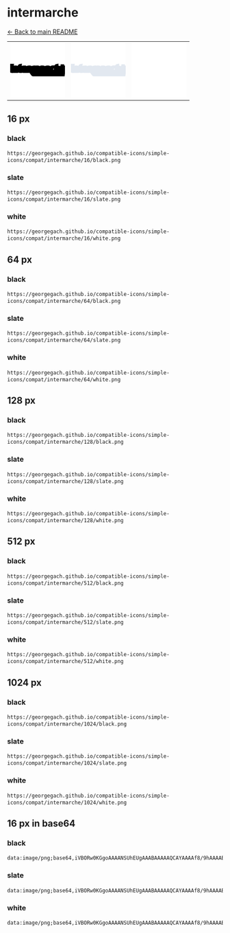 # intermarche

[← Back to main README](../../README.md)

<table><tr>
  <td><img src="./128/black.png" width="128" alt="intermarche black icon" /></td>
  <td><img src="./128/slate.png" width="128" alt="intermarche slate icon" /></td>
  <td><img src="./128/white.png" width="128" alt="intermarche white icon" /></td>
</tr></table>

## 16 px

### black
```
https://georgegach.github.io/compatible-icons/simple-icons/compat/intermarche/16/black.png
```

### slate
```
https://georgegach.github.io/compatible-icons/simple-icons/compat/intermarche/16/slate.png
```

### white
```
https://georgegach.github.io/compatible-icons/simple-icons/compat/intermarche/16/white.png
```

## 64 px

### black
```
https://georgegach.github.io/compatible-icons/simple-icons/compat/intermarche/64/black.png
```

### slate
```
https://georgegach.github.io/compatible-icons/simple-icons/compat/intermarche/64/slate.png
```

### white
```
https://georgegach.github.io/compatible-icons/simple-icons/compat/intermarche/64/white.png
```

## 128 px

### black
```
https://georgegach.github.io/compatible-icons/simple-icons/compat/intermarche/128/black.png
```

### slate
```
https://georgegach.github.io/compatible-icons/simple-icons/compat/intermarche/128/slate.png
```

### white
```
https://georgegach.github.io/compatible-icons/simple-icons/compat/intermarche/128/white.png
```

## 512 px

### black
```
https://georgegach.github.io/compatible-icons/simple-icons/compat/intermarche/512/black.png
```

### slate
```
https://georgegach.github.io/compatible-icons/simple-icons/compat/intermarche/512/slate.png
```

### white
```
https://georgegach.github.io/compatible-icons/simple-icons/compat/intermarche/512/white.png
```

## 1024 px

### black
```
https://georgegach.github.io/compatible-icons/simple-icons/compat/intermarche/1024/black.png
```

### slate
```
https://georgegach.github.io/compatible-icons/simple-icons/compat/intermarche/1024/slate.png
```

### white
```
https://georgegach.github.io/compatible-icons/simple-icons/compat/intermarche/1024/white.png
```

## 16 px in base64

### black
```
data:image/png;base64,iVBORw0KGgoAAAANSUhEUgAAABAAAAAQCAYAAAAf8/9hAAAABmJLR0QA/wD/AP+gvaeTAAAAbUlEQVQ4je3NIQ7CQBRF0TPQktRhmpQEj0OQ0F0hWEwX0tWUHbADBJBMzSApIBrMXPfe/3mXzP9Z4oIrTtijxA41WhQ4oMEGR3Tp7xwQf5TesXqFgCEVNyxSt062T8Tw5lChxxbPiYHHF5LM7IyLDwxJYx2n8QAAAABJRU5ErkJggg==
```

### slate
```
data:image/png;base64,iVBORw0KGgoAAAANSUhEUgAAABAAAAAQCAYAAAAf8/9hAAAABmJLR0QA/wD/AP+gvaeTAAAAjklEQVQ4je2OKw7CUBREz7xCEwQJtsBeEKyHFbAfPLtgCU1wPAOOJgTB5w6KYIqoIJgeN8n8oOf/KJ+aGrx+RiyllAt7FymVyTRWTLH3pGIWPC8pirsVla1Vgk3ICx2OZ3fcvIHLtxrI1BYl5oqcQAJNwFV7wScMWG2WnPPIw/EWa47i8fWMde/2vuc3vAArJDimkRGd2QAAAABJRU5ErkJggg==
```

### white
```
data:image/png;base64,iVBORw0KGgoAAAANSUhEUgAAABAAAAAQCAYAAAAf8/9hAAAABmJLR0QA/wD/AP+gvaeTAAAAb0lEQVQ4je3Oqw0CUQBE0fMQJDgsn14Q1EMF9IPfLuhgN0FSAQlBsCSDeUERPoJg9sor5g4D/6ck6bDFGkfsMcYJcxywwBk9Zthgh1VJki+j1xp4PGiruGCEgmktvSPlqU0maLDE7cVA/9npgd9yB/bOHGX1sN+WAAAAAElFTkSuQmCC
```


